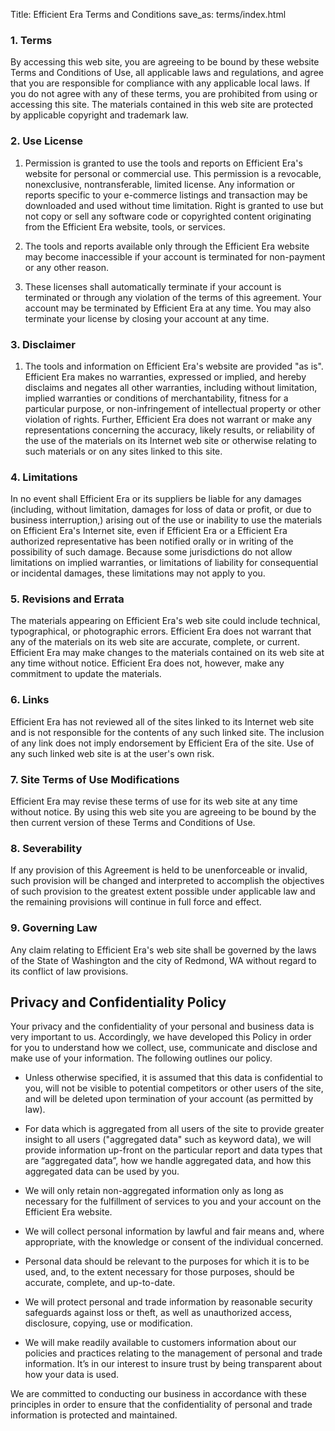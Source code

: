 Title: Efficient Era Terms and Conditions
save_as: terms/index.html

### **1. Terms**

By accessing this web site, you are agreeing to be bound by these website Terms and Conditions of Use, all applicable laws and regulations, and agree that you are responsible for compliance with any applicable local laws. If you do not agree with any of these terms, you are prohibited from using or accessing this site. The materials contained in this web site are protected by applicable copyright and trademark law.

### **2. Use License**

1. Permission is granted to use the tools and reports on Efficient Era's website for personal or commercial use. This permission is a revocable, non­exclusive, non­transferable, limited license. Any information or reports specific to your e-commerce listings and transaction may be downloaded and used without time limitation. Right is granted to use but not copy or sell any software code or copyrighted content originating from the Efficient Era website, tools, or services.

2. The tools and reports available only through the Efficient Era website may become inaccessible if your account is terminated for non-payment or any other reason.

3. These licenses shall automatically terminate if your account is terminated or through any violation of the terms of this agreement. Your account may be terminated by Efficient Era at any time.  You may also terminate your license by closing your account at any time.

### **3. Disclaimer**

1. The tools and information on Efficient Era's website are provided "as is". Efficient Era makes no warranties, expressed or implied, and hereby disclaims and negates all other warranties, including without limitation, implied warranties or conditions of merchantability, fitness for a particular purpose, or non-infringement of intellectual property or other violation of rights. Further, Efficient Era does not warrant or make any representations concerning the accuracy, likely results, or reliability of the use of the materials on its Internet web site or otherwise relating to such materials or on any sites linked to this site.

### **4. Limitations**

In no event shall Efficient Era or its suppliers be liable for any damages (including, without limitation, damages for loss of data or profit, or due to business interruption,) arising out of the use or inability to use the materials on Efficient Era's Internet site, even if Efficient Era or a Efficient Era authorized representative has been notified orally or in writing of the possibility of such damage. Because some jurisdictions do not allow limitations on implied warranties, or limitations of liability for consequential or incidental damages, these limitations may not apply to you.

### **5. Revisions and Errata**

The materials appearing on Efficient Era's web site could include technical, typographical, or photographic errors. Efficient Era does not warrant that any of the materials on its web site are accurate, complete, or current. Efficient Era may make changes to the materials contained on its web site at any time without notice. Efficient Era does not, however, make any commitment to update the materials.

### **6. Links**

Efficient Era has not reviewed all of the sites linked to its Internet web site and is not responsible for the contents of any such linked site. The inclusion of any link does not imply endorsement by Efficient Era of the site. Use of any such linked web site is at the user's own risk.

### **7. Site Terms of Use Modifications**

Efficient Era may revise these terms of use for its web site at any time without notice. By using this web site you are agreeing to be bound by the then current version of these Terms and Conditions of Use.

### **8. Severability**

If any provision of this Agreement is held to be unenforceable or invalid, such provision will be
changed and interpreted to accomplish the objectives of such provision to the greatest extent
possible under applicable law and the remaining provisions will continue in full force and effect.

### **9. Governing Law**

Any claim relating to Efficient Era's web site shall be governed by the laws of the State of Washington and the city of Redmond, WA without regard to its conflict of law provisions.

## **Privacy and Confidentiality Policy**

Your privacy and the confidentiality of your personal and business data is very important to us. Accordingly, we have developed this Policy in order for you to understand how we collect, use, communicate and disclose and make use of your information. The following outlines our policy.

* Unless otherwise specified, it is assumed that this data is confidential to you, will not be visible to potential competitors or other users of the site, and will be deleted upon termination of your account (as permitted by law).

* For data which is aggregated from all users of the site to provide greater insight to all users ("aggregated data" such as keyword data), we will provide information up-front on the particular report and data types that are “aggregated data”, how we handle aggregated data, and how this aggregated data can be used by you.

* We will only retain non-aggregated information only as long as necessary for the fulfillment of services to you and your account on the Efficient Era website.

* We will collect personal information by lawful and fair means and, where appropriate, with the knowledge or consent of the individual concerned.

* Personal data should be relevant to the purposes for which it is to be used, and, to the extent necessary for those purposes, should be accurate, complete, and up-to-date.

* We will protect personal and trade information by reasonable security safeguards against loss or theft, as well as unauthorized access, disclosure, copying, use or modification.

* We will make readily available to customers information about our policies and practices relating to the management of personal and trade information.  It’s in our interest to insure trust by being transparent about how your data is used.

We are committed to conducting our business in accordance with these principles in order to ensure that the confidentiality of personal and trade information is protected and maintained.
